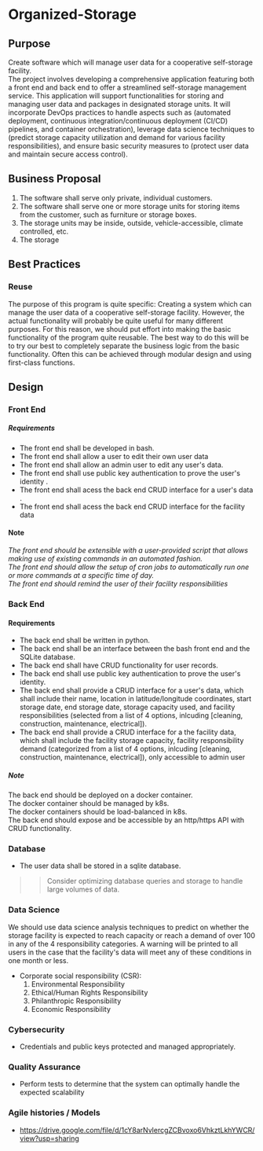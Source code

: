 # Organized-Storage

## Purpose

Create software which will manage user data for a cooperative self-storage facility.<br>
The project involves developing a comprehensive application featuring both a front end and back end to offer a streamlined self-storage management service. This application will support functionalities for storing and managing user data and packages in designated storage units. It will incorporate DevOps practices to handle aspects such as (automated deployment, continuous integration/continuous deployment (CI/CD) pipelines, and container orchestration), leverage data science techniques to (predict storage capacity utilization and demand for various facility responsibilities), and ensure basic security measures to (protect user data and maintain secure access control).

## Business Proposal

1. The software shall serve only private, individual customers.
1. The software shall serve one or more storage units for storing items from the customer, such as furniture or storage boxes.
1. The storage units may be inside, outside, vehicle-accessible, climate controlled, etc.
1. The storage 

## Best Practices

### Reuse

The purpose of this program is quite specific: Creating a system which can manage the user data of a cooperative self-storage facility. However, the actual functionality will probably be quite useful for many different purposes. For this reason, we should put effort into making the basic functionality of the program quite reusable. The best way to do this will be to try our best to completely separate the business logic from the basic functionality. Often this can be achieved through modular design and using first-class functions.

## Design

### Front End

##### Requirements

- The front end shall be developed in bash.<br>
- The front end shall allow a user to edit their own user data
- The front end shall allow an admin user to edit any user's data.
- The front end shall use public key authentication to prove the user's identity
.
- The front end shall acess the back end CRUD interface for a user's data
.
- The front end shall acess the back end CRUD interface for the facility data

#### Note

*The front end should be extensible with a user-provided script that allows making use of existing commands in an automated fashion.<br> The front end should allow the setup of cron jobs to automatically run one or more commands at a specific time of day.<br>
The front end should remind the user of their facility responsibilities*

### Back End

#### Requirements

- The back end shall be written in python.
- The back end shall be an interface between the bash front end and the SQLite database.
- The back end shall have CRUD functionality for user records.
- The back end shall use public key authentication to prove the user's identity.
- The back end shall provide a CRUD interface for a user's data, which shall include their name, location in latitude/longitude coordinates, start storage date, end storage date, storage capacity used, and facility responsibilities (selected from a list of 4 options, inlcuding [cleaning, construction, maintenance, electrical]).
- The back end shall provide a CRUD interface for a the facility data, which shall include the facility storage capacity, facility responsibility demand (categorized from a list of 4 options, inlcuding [cleaning, construction, maintenance, electrical]), only accessible to admin user

##### Note
The back end should be deployed on a docker container.<br>
The docker container should be managed by k8s.<br>
The docker containers should be load-balanced in k8s.<br>
The back end should expose and be accessible by an http/https API with CRUD functionality.

### Database

* The user data shall be stored in a sqlite database.

>>Consider optimizing database queries and storage to handle large volumes of data.

### Data Science

We should use data science analysis techniques to predict on whether the storage facility is expected to reach capacity or reach a demand of over 100 in any of the 4 responsibility categories. A warning will be printed to all users in the case that the facility's data will meet any of these conditions in one month or less.

* Corporate social responsibility (CSR):
  1. Environmental Responsibility
  1. Ethical/Human Rights Responsibility
  1. Philanthropic Responsibility
  1. Economic Responsibility

### Cybersecurity
* Credentials and public keys protected and managed appropriately.

### Quality Assurance
* Perform tests to determine that the system can optimally handle the expected scalability

### Agile histories / Models
* https://drive.google.com/file/d/1cY8arNvlercgZCBvoxo6VhkztLkhYWCR/view?usp=sharing
